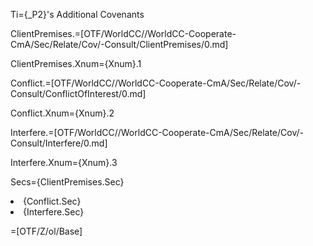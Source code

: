 Ti={_P2}'s Additional Covenants

ClientPremises.=[OTF/WorldCC//WorldCC-Cooperate-CmA/Sec/Relate/Cov/-Consult/ClientPremises/0.md]

ClientPremises.Xnum={Xnum}.1

Conflict.=[OTF/WorldCC//WorldCC-Cooperate-CmA/Sec/Relate/Cov/-Consult/ConflictOfInterest/0.md]

Conflict.Xnum={Xnum}.2

Interfere.=[OTF/WorldCC//WorldCC-Cooperate-CmA/Sec/Relate/Cov/-Consult/Interfere/0.md]

Interfere.Xnum={Xnum}.3

Secs={ClientPremises.Sec}<li>{Conflict.Sec}<li>{Interfere.Sec}

=[OTF/Z/ol/Base]
